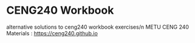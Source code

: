# CENG240 Workbook
alternative solutions to ceng240 workbook exercises/n
METU CENG 240 Materials : https://ceng240.github.io
